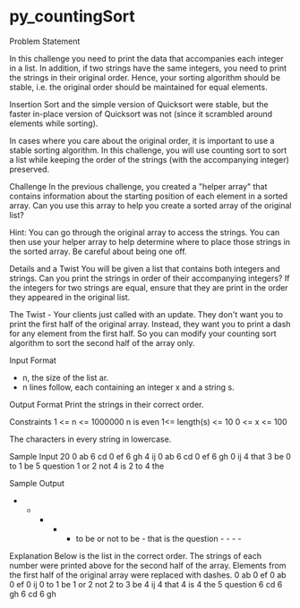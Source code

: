 # py_countingSort


Problem Statement


In this challenge you need to print the data that accompanies each integer in a list. In addition, if two strings have the same integers, you need to print the strings in their original order. Hence, your sorting algorithm should be stable, i.e. the original order should be maintained for equal elements.

Insertion Sort and the simple version of Quicksort were stable, but the faster in-place version of Quicksort was not (since it scrambled around elements while sorting). 

In cases where you care about the original order, it is important to use a stable sorting algorithm. In this challenge, you will use counting sort to sort a list while keeping the order of the strings (with the accompanying integer) preserved. 

Challenge 
 In the previous challenge, you created a "helper array" that contains information about the starting position of each element in a sorted array. Can you use this array to help you create a sorted array of the original list? 

Hint: You can go through the original array to access the strings. You can then use your helper array to help determine where to place those strings in the sorted array. Be careful about being one off.

Details and a Twist 
 You will be given a list that contains both integers and strings. Can you print the strings in order of their accompanying integers? If the integers for two strings are equal, ensure that they are print in the order they appeared in the original list. 

The Twist - Your clients just called with an update. They don't want you to print the first half of the original array. Instead, they want you to print a dash for any element from the first half. So you can modify your counting sort algorithm to sort the second half of the array only. 

Input Format 
 - n, the size of the list ar. 
 - n lines follow, each containing an integer x and a string s.

Output Format 
 Print the strings in their correct order.

Constraints 
 1 <= n <= 1000000
 n is even 
 1<= length(s) <= 10
 0 <= x <= 100
 
 The characters in every string in lowercase.

Sample Input
20
0 ab
6 cd
0 ef
6 gh
4 ij
0 ab
6 cd
0 ef
6 gh
0 ij
4 that
3 be
0 to
1 be
5 question
1 or
2 not
4 is
2 to
4 the


Sample Output
- - - - - to be or not to be - that is the question - - - -


Explanation 
 Below is the list in the correct order. The strings of each number were printed above for the second half of the array. Elements from the first half of the original array were replaced with dashes.
0 ab
0 ef
0 ab
0 ef
0 ij
0 to
1 be
1 or
2 not
2 to
3 be
4 ij
4 that
4 is
4 the
5 question
6 cd
6 gh
6 cd
6 gh

